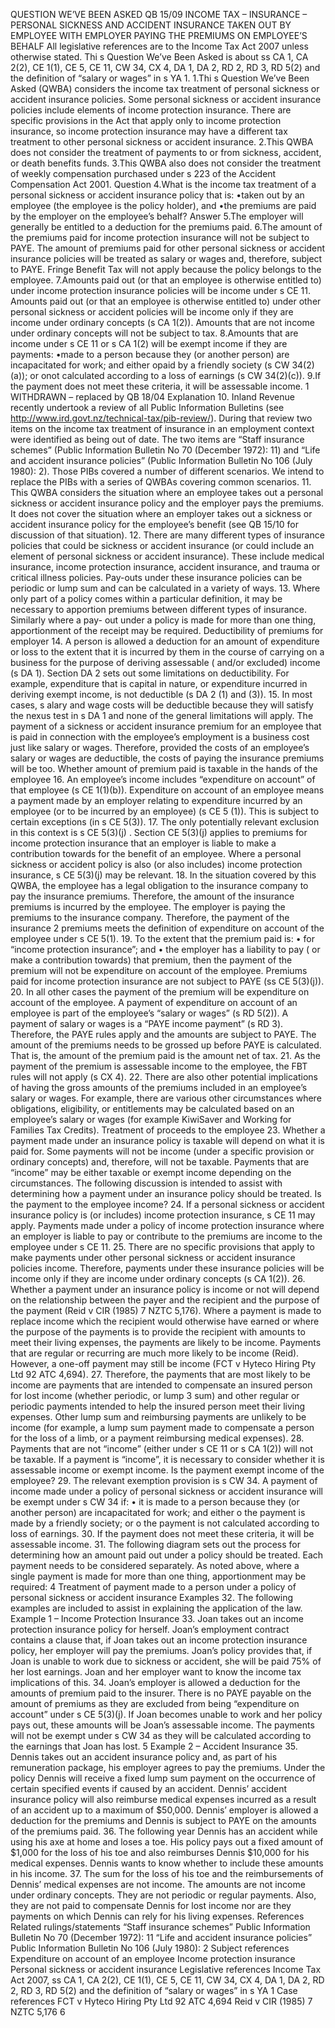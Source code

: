 QUESTION WE’VE BEEN ASKED QB 15/09 INCOME TAX – INSURANCE – PERSONAL SICKNESS AND ACCIDENT INSURANCE TAKEN OUT BY EMPLOYEE WITH EMPLOYER PAYING THE PREMIUMS ON EMPLOYEE’S BEHALF All legislative references are to the Income Tax Act 2007 unless otherwise stated. Thi s Question We’ve Been Asked is about ss CA 1, CA 2(2), CE 1(1), CE 5, CE 11, CW 34, CX 4, DA 1, DA 2, RD 2, RD 3, RD 5(2) and the definition of “salary or wages” in s YA 1. 1.Thi s Question We’ve Been Asked (QWBA) considers the income tax treatment of personal sickness or accident insurance policies. Some personal sickness or accident insurance policies include elements of income protection insurance. There are specific provisions in the Act that apply only to income protection insurance, so income protection insurance may have a different tax treatment to other personal sickness or accident insurance. 2.This QWBA does not consider the treatment of payments to or from sickness, accident, or death benefits funds. 3.This QWBA also does not consider the treatment of weekly compensation purchased under s 223 of the Accident Compensation Act 2001. Question 4.What is the income tax treatment of a personal sickness or accident insurance policy that is: •taken out by an employee (the employee is the policy holder), and •the premiums are paid by the employer on the employee’s behalf? Answer 5.The employer will generally be entitled to a deduction for the premiums paid. 6.The amount of the premiums paid for income protection insurance will not be subject to PAYE. The amount of premiums paid for other personal sickness or accident insurance policies will be treated as salary or wages and, therefore, subject to PAYE. Fringe Benefit Tax will not apply because the policy belongs to the employee. 7.Amounts paid out (or that an employee is otherwise entitled to) under income protection insurance policies will be income under s CE 11. Amounts paid out (or that an employee is otherwise entitled to) under other personal sickness or accident policies will be income only if they are income under ordinary concepts (s CA 1(2)). Amounts that are not income under ordinary concepts will not be subject to tax. 8.Amounts that are income under s CE 11 or s CA 1(2) will be exempt income if they are payments: •made to a person because they (or another person) are incapacitated for work; and either opaid by a friendly society (s CW 34(2)(a)); or onot calculated according to a loss of earnings (s CW 34(2)(c)). 9.If the payment does not meet these criteria, it will be assessable income. 1 WITHDRAWN – replaced by QB 18/04 Explanation 10. Inland Revenue recently undertook a review of all Public Information Bulletins (see http://www.ird.govt.nz/technical-tax/pib-review/). During that review two items on the income tax treatment of insurance in an employment context were identified as being out of date. The two items are “Staff insurance schemes” (Public Information Bulletin No 70 (December 1972): 11) and “Life and accident insurance policies” (Public Information Bulletin No 106 (July 1980): 2). Those PIBs covered a number of different scenarios. We intend to replace the PIBs with a series of QWBAs covering common scenarios. 11. This QWBA considers the situation where an employee takes out a personal sickness or accident insurance policy and the employer pays the premiums. It does not cover the situation where an employer takes out a sickness or accident insurance policy for the employee’s benefit (see QB 15/10 for discussion of that situation). 12. There are many different types of insurance policies that could be sickness or accident insurance (or could include an element of personal sickness or accident insurance). These include medical insurance, income protection insurance, accident insurance, and trauma or critical illness policies. Pay-outs under these insurance policies can be periodic or lump sum and can be calculated in a variety of ways. 13. Where only part of a policy comes within a particular definition, it may be necessary to apportion premiums between different types of insurance. Similarly where a pay- out under a policy is made for more than one thing, apportionment of the receipt may be required. Deductibility of premiums for employer 14. A person is allowed a deduction for an amount of expenditure or loss to the extent that it is incurred by them in the course of carrying on a business for the purpose of deriving assessable ( and/or excluded) income (s DA 1). Section DA 2 sets out some limitations on deductibility. For example, expenditure that is capital in nature, or expenditure incurred in deriving exempt income, is not deductible (s DA 2 (1) and (3)). 15. In most cases, s alary and wage costs will be deductible because they will satisfy the nexus test in s DA 1 and none of the general limitations will apply. The payment of a sickness or accident insurance premium for an employee that is paid in connection with the employee’s employment is a business cost just like salary or wages. Therefore, provided the costs of an employee’s salary or wages are deductible, the costs of paying the insurance premiums will be too. Whether amount of premium paid is taxable in the hands of the employee 16. An employee’s income includes “expenditure on account” of that employee (s CE 1(1)(b)). Expenditure on account of an employee means a payment made by an employer relating to expenditure incurred by an employee (or to be incurred by an employee) (s CE 5 (1)). This is subject to certain exceptions (in s CE 5(3)). 17. The only potentially relevant exclusion in this context is s CE 5(3)(j) . Section CE 5(3)(j) applies to premiums for income protection insurance that an employer is liable to make a contribution towards for the benefit of an employee. Where a personal sickness or accident policy is also (or also includes) income protection insurance, s CE 5(3)(j) may be relevant. 18. In the situation covered by this QWBA, the employee has a legal obligation to the insurance company to pay the insurance premiums. Therefore, the amount of the insurance premiums is incurred by the employee. The employer is paying the premiums to the insurance company. Therefore, the payment of the insurance 2 premiums meets the definition of expenditure on account of the employee under s CE 5(1). 19. To the extent that the premium paid is: • for “income protection insurance”; and • the employer has a liability to pay ( or make a contribution towards) that premium, then the payment of the premium will not be expenditure on account of the employee. Premiums paid for income protection insurance are not subject to PAYE (ss CE 5(3)(j)). 20. In all other cases the payment of the premium will be expenditure on account of the employee. A payment of expenditure on account of an employee is part of the employee’s “salary or wages” (s RD 5(2)). A payment of salary or wages is a “PAYE income payment” (s RD 3). Therefore, the PAYE rules apply and the amounts are subject to PAYE. The amount of the premiums needs to be grossed up before PAYE is calculated. That is, the amount of the premium paid is the amount net of tax. 21. As the payment of the premium is assessable income to the employee, the FBT rules will not apply (s CX 4). 22. There are also other potential implications of having the gross amounts of the premiums included in an employee’s salary or wages. For example, there are various other circumstances where obligations, eligibility, or entitlements may be calculated based on an employee’s salary or wages (for example KiwiSaver and Working for Families Tax Credits). Treatment of proceeds to the employee 23. Whether a payment made under an insurance policy is taxable will depend on what it is paid for. Some payments will not be income (under a specific provision or ordinary concepts) and, therefore, will not be taxable. Payments that are “income” may be either taxable or exempt income depending on the circumstances. The following discussion is intended to assist with determining how a payment under an insurance policy should be treated. Is the payment to the employee income? 24. If a personal sickness or accident insurance policy is (or includes) income protection insurance, s CE 11 may apply. Payments made under a policy of income protection insurance where an employer is liable to pay or contribute to the premiums are income to the employee under s CE 11. 25. There are no specific provisions that apply to make payments under other personal sickness or accident insurance policies income. Therefore, payments under these insurance policies will be income only if they are income under ordinary concepts (s CA 1(2)). 26. Whether a payment under an insurance policy is income or not will depend on the relationship between the payer and the recipient and the purpose of the payment (Reid v CIR (1985) 7 NZTC 5,176). Where a payment is made to replace income which the recipient would otherwise have earned or where the purpose of the payments is to provide the recipient with amounts to meet their living expenses, the payments are likely to be income. Payments that are regular or recurring are much more likely to be income (Reid). However, a one-off payment may still be income (FCT v Hyteco Hiring Pty Ltd 92 ATC 4,694). 27. Therefore, the payments that are most likely to be income are payments that are intended to compensate an insured person for lost income (whether periodic, or lump 3 sum) and other regular or periodic payments intended to help the insured person meet their living expenses. Other lump sum and reimbursing payments are unlikely to be income (for example, a lump sum payment made to compensate a person for the loss of a limb, or a payment reimbursing medical expenses). 28. Payments that are not “income” (either under s CE 11 or s CA 1(2)) will not be taxable. If a payment is “income”, it is necessary to consider whether it is assessable income or exempt income. Is the payment exempt income of the employee? 29. The relevant exemption provision is s CW 34. A payment of income made under a policy of personal sickness or accident insurance will be exempt under s CW 34 if: • it is made to a person because they (or another person) are incapacitated for work; and either o the payment is made by a friendly society; or o the payment is not calculated according to loss of earnings. 30. If the payment does not meet these criteria, it will be assessable income. 31. The following diagram sets out the process for determining how an amount paid out under a policy should be treated. Each payment needs to be considered separately. As noted above, where a single payment is made for more than one thing, apportionment may be required: 4 Treatment of payment made to a person under a policy of personal sickness or accident insurance Examples 32. The following examples are included to assist in explaining the application of the law. Example 1 – Income Protection Insurance 33. Joan takes out an income protection insurance policy for herself. Joan’s employment contract contains a clause that, if Joan takes out an income protection insurance policy, her employer will pay the premiums. Joan’s policy provides that, if Joan is unable to work due to sickness or accident, she will be paid 75% of her lost earnings. Joan and her employer want to know the income tax implications of this. 34. Joan’s employer is allowed a deduction for the amounts of premium paid to the insurer. There is no PAYE payable on the amount of premiums as they are excluded from being “expenditure on account” under s CE 5(3)(j). If Joan becomes unable to work and her policy pays out, these amounts will be Joan’s assessable income. The payments will not be exempt under s CW 34 as they will be calculated according to the earnings that Joan has lost. 5 Example 2 – Accident Insurance 35. Dennis takes out an accident insurance policy and, as part of his remuneration package, his employer agrees to pay the premiums. Under the policy Dennis will receive a fixed lump sum payment on the occurrence of certain specified events if caused by an accident. Dennis’ accident insurance policy will also reimburse medical expenses incurred as a result of an accident up to a maximum of $50,000. Dennis’ employer is allowed a deduction for the premiums and Dennis is subject to PAYE on the amounts of the premiums paid. 36. The following year Dennis has an accident while using his axe at home and loses a toe. His policy pays out a fixed amount of $1,000 for the loss of his toe and also reimburses Dennis $10,000 for his medical expenses. Dennis wants to know whether to include these amounts in his income. 37. The sum for the loss of his toe and the reimbursements of Dennis’ medical expenses are not income. The amounts are not income under ordinary concepts. They are not periodic or regular payments. Also, they are not paid to compensate Dennis for lost income nor are they payments on which Dennis can rely for his living expenses. References Related rulings/statements “Staff insurance schemes” Public Information Bulletin No 70 (December 1972): 11 “Life and accident insurance policies” Public Information Bulletin No 106 (July 1980): 2 Subject references Expenditure on account of an employee Income protection insurance Personal sickness or accident insurance Legislative references Income Tax Act 2007, ss CA 1, CA 2(2), CE 1(1), CE 5, CE 11, CW 34, CX 4, DA 1, DA 2, RD 2, RD 3, RD 5(2) and the definition of “salary or wages” in s YA 1 Case references FCT v Hyteco Hiring Pty Ltd 92 ATC 4,694 Reid v CIR (1985) 7 NZTC 5,176 6